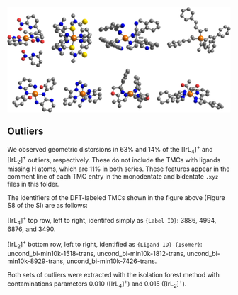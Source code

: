 <img align="center" src="Outliers_Figure.png" alt="Figure: Outliers, SI material." width="800"/>

<par></par>

## Outliers

We observed geometric distorsions in 63% and 14% of the $[\mathrm{Ir} \mathrm{L}_4]^+$ and $[\mathrm{Ir} \mathrm{L}_2]^+$ outliers, respectively. These do not include the TMCs with ligands missing H atoms, which are 11% in both series. These features appear in the comment line of each TMC entry in the monodentate and bidentate `.xyz` files in this folder.

The identifiers of the DFT-labeled TMCs shown in the figure above (Figure S8 of the SI) are as follows:

$[\mathrm{Ir} \mathrm{L}_4]^+$ top row, left to right, identifed simply as `{Label ID}`: 3886, 4994, 6876, and 3490.

$[\mathrm{Ir} \mathrm{L}_2]^+$ bottom row, left to right, identified as `{Ligand ID}-{Isomer}`: uncond_bi-min10k-1518-trans, uncond_bi-min10k-1812-trans, uncond_bi-min10k-8929-trans, uncond_bi-min10k-7426-trans.

Both sets of outliers were extracted with the isolation forest method with contaminations parameters 0.010 ($[\mathrm{Ir} \mathrm{L}_4]^+$) and 0.015 ($[\mathrm{Ir} \mathrm{L}_2]^+$).

